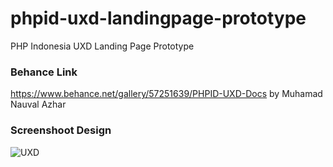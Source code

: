 # phpid-uxd-landingpage-prototype
PHP Indonesia UXD Landing Page Prototype

### Behance Link
https://www.behance.net/gallery/57251639/PHPID-UXD-Docs by Muhamad Nauval Azhar

### Screenshoot Design
![UXD](https://mir-s3-cdn-cf.behance.net/project_modules/max_1200/7f4c9357251639.59ce41a355982.jpg)
